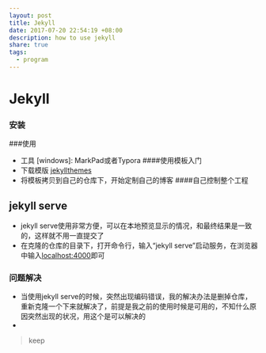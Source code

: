 ```yaml
---
layout: post
title: Jekyll
date: 2017-07-20 22:54:19 +08:00
description: how to use jekyll
share: true
tags: 
  - program
---
```

# Jekyll

### 安装
###使用
+ 工具 [windows]: MarkPad或者Typora
####使用模板入门
+ 下载模版 [jekyllthemes](http://jekyllthemes.org/)
+ 将模板拷贝到自己的仓库下，开始定制自己的博客
####自己控制整个工程

## jekyll serve
+ jekyll serve使用非常方便，可以在本地预览显示的情况，和最终结果是一致的，这样就不用一直提交了
+ 在克隆的仓库的目录下，打开命令行，输入“jekyll serve”启动服务，在浏览器中输入[localhost:4000](http://localhost:4000)即可



### 问题解决

+ 当使用jekyll serve的时候，突然出现编码错误，我的解决办法是删掉仓库，重新克隆一个下来就解决了，前提是我之前的使用时候是可用的，不知什么原因突然出现的状况，用这个是可以解决的
+ ​


> keep